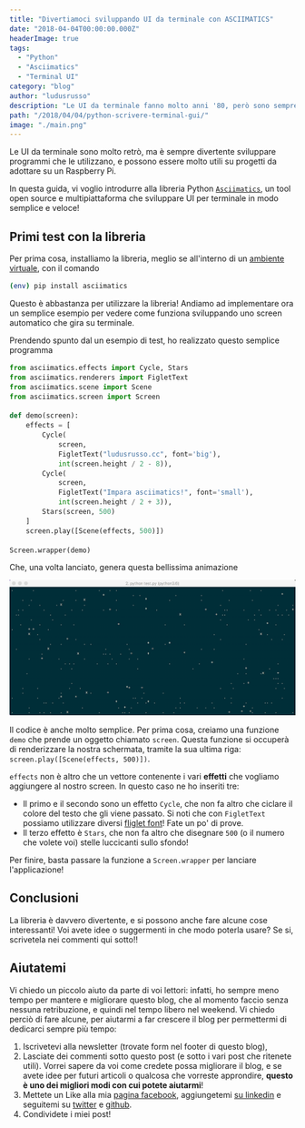 ```yaml
---
title: "Divertiamoci sviluppando UI da terminale con ASCIIMATICS"
date: "2018-04-04T00:00:00.000Z"
headerImage: true
tags:
  - "Python"
  - "Asciimatics"
  - "Terminal UI"
category: "blog"
author: "ludusrusso"
description: "Le UI da terminale fanno molto anni '80, però sono sempre diventerti da implementare. Oggi vi voglio introdurre ad una semplice libreria per creare questo tipo di applicazione."
path: "/2018/04/04/python-scrivere-terminal-gui/"
image: "./main.png"
---
```


Le UI da terminale sono molto retrò, ma è sempre divertente sviluppare programmi che le utilizzano, e possono
essere molto utili su progetti da adottare su un Raspberry Pi.

In questa guida, vi voglio introdurre alla libreria Python [`Asciimatics`](https://github.com/peterbrittain/asciimatics), un tool open source e multipiattaforma che sviluppare UI per terminale in modo semplice e veloce!

## Primi test con la libreria

Per prima cosa, installiamo la libreria, meglio se all'interno di un [ambiente virtuale](), con il comando

```bash
(env) pip install asciimatics
```

Questo è abbastanza per utilizzare la libreria! Andiamo ad implementare ora un semplice esempio per vedere come funziona sviluppando uno screen automatico che gira su terminale.

Prendendo spunto dal un esempio di test, ho realizzato questo semplice programma

```python
from asciimatics.effects import Cycle, Stars
from asciimatics.renderers import FigletText
from asciimatics.scene import Scene
from asciimatics.screen import Screen

def demo(screen):
    effects = [
        Cycle(
            screen,
            FigletText("ludusrusso.cc", font='big'),
            int(screen.height / 2 - 8)),
        Cycle(
            screen,
            FigletText("Impara asciimatics!", font='small'),
            int(screen.height / 2 + 3)),
        Stars(screen, 500)
    ]
    screen.play([Scene(effects, 500)])

Screen.wrapper(demo)
```

Che, una volta lanciato, genera questa bellissima animazione

![Primo esempio](./1.gif)

Il codice è anche molto semplice.
Per prima cosa, creiamo una funzione `demo` che prende un oggetto chiamato `screen`. Questa funzione
si occuperà di renderizzare la nostra schermata, tramite la sua ultima riga: `screen.play([Scene(effects, 500)])`.

`effects` non è altro che un vettore contenente i vari **effetti** che vogliamo aggiungere al nostro screen. In questo caso ne ho inseriti tre:

- Il primo e il secondo sono un effetto `Cycle`, che non fa altro che ciclare il colore del testo che gli viene passato. Si noti che con `FigletText` possiamo utilizzare diversi [fliglet font](http://www.figlet.org/)! Fate un po' di prove.
- Il terzo effetto è `Stars`, che non fa altro che disegnare `500` (o il numero che volete voi) stelle luccicanti sullo sfondo!

Per finire, basta passare la funzione a `Screen.wrapper` per lanciare l'applicazione!

## Conclusioni

La libreria è davvero divertente, e si possono anche fare alcune cose interessanti!
Voi avete idee o suggermenti in che modo poterla usare? Se si, scrivetela nei commenti qui sotto!!

## Aiutatemi

Vi chiedo un piccolo aiuto da parte di voi lettori: infatti, ho sempre meno tempo per mantere e migliorare questo blog, che al momento faccio senza nessuna retribuzione, e quindi nel tempo libero nel weekend.
Vi chiedo perciò di fare alcune, per aiutarmi a far crescere il blog per permettermi di dedicarci sempre più tempo:

1. Iscrivetevi alla newsletter (trovate form nel footer di questo blog),
2. Lasciate dei commenti sotto questo post (e sotto i vari post che ritenete utili). Vorrei sapere da voi come credete possa migliorare il blog, e se avete idee per futuri articoli o qualcosa che vorreste approndire, **questo è uno dei migliori modi con cui potete aiutarmi**!
3. Mettete un Like alla mia [pagina facebook](https://www.facebook.com/ludusrusso.cc), aggiungetemi [su linkedin](https://www.linkedin.com/in/ludusrusso/) e seguitemi su [twitter](https://twitter.com/ludusrusso) e [github](https://github.com/ludusrusso).
4. Condividete i miei post!
